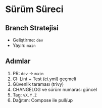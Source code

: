 # Sürüm Süreci

## Branch Stratejisi
- Geliştirme: `dev`
- Yayın: `main`

## Adımlar
1) PR: `dev` → `main`
2) CI: Lint + Test (ci.yml) geçmeli
3) Güvenlik taraması (trivy)
4) CHANGELOG ve sürüm numarası güncel
5) Tag: `vX.Y.Z`
6) Dağıtım: Compose ile pull/up


